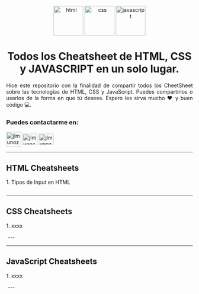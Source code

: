 <p align="center">
<img align="center" src="https://cdn.icon-icons.com/icons2/2107/PNG/512/file_type_html_icon_130541.png" alt="html" height="80" width="80" />
<img align="center" src="https://cdn.icon-icons.com/icons2/2107/PNG/512/file_type_css_icon_130661.png" alt="css" height="80" width="80" />
<img align="center" src="https://cdn-icons-png.flaticon.com/512/1199/1199124.png" alt="javascript" height="80" width="80" />
</p>

<h1 align="center">Todos los Cheatsheet de <strong>HTML, CSS y JAVASCRIPT</strong> en un solo lugar.</h1>

<p align="justify">
Hice este repositorio con la finalidad de compartir todos los CheetSheet sobre las tecnologías de HTML, CSS y JavaScript. Puedes compartirlos o usarlos de la forma en que tú desees. Espero les sirva mucho ❤️ y buen código 💻. 
</p>

<h3>Puedes contactarme en:</h3>
<p align="left">
<a href="https://www.tiktok.com/@jlmunozfdev" target="blank"><img align="center" src="https://cdn.icon-icons.com/icons2/3041/PNG/512/tiktok_logo_icon_189233.png" alt="jlmunozfdev" height="40" width="40" /></a>
<a href="https://twitter.com/jlmunozfdev" target="blank"><img align="center" src="https://raw.githubusercontent.com/rahuldkjain/github-profile-readme-generator/master/src/images/icons/Social/twitter.svg" alt="jlmunozfdev" height="30" width="40" /></a>
<a href="https://instagram.com/jlmunozfdev" target="blank"><img align="center" src="https://raw.githubusercontent.com/rahuldkjain/github-profile-readme-generator/master/src/images/icons/Social/instagram.svg" alt="jlmunozfdev" height="30" width="40" /></a>
</p>

---

<h2>HTML Cheatsheets</h2>
<p>1. Tipos de Input en HTML</p>
<a href=""><img src="" /></a>

---
<h2>CSS Cheatsheets</h2>
<p>1. xxxx</p>
<a href=""><img src="" /></a>
---

---
<h2>JavaScript Cheatsheets</h2>
<p>1. xxxx</p>
<a href=""><img src="" /></a>
---

